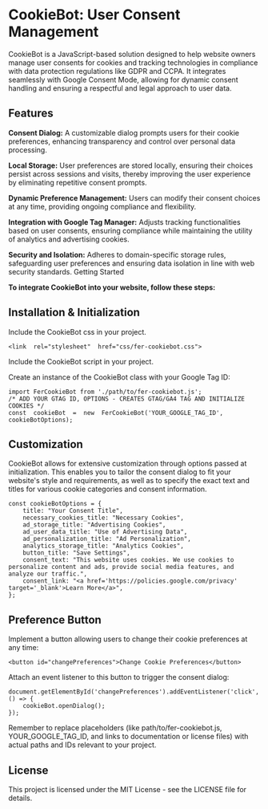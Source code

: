 # CookieBot: User Consent Management
CookieBot is a JavaScript-based solution designed to help website owners manage user consents for cookies and tracking technologies in compliance with data protection regulations like GDPR and CCPA. It integrates seamlessly with Google Consent Mode, allowing for dynamic consent handling and ensuring a respectful and legal approach to user data.

## Features
**Consent Dialog:** A customizable dialog prompts users for their cookie preferences, enhancing transparency and control over personal data processing.

**Local Storage:** User preferences are stored locally, ensuring their choices persist across sessions and visits, thereby improving the user experience by eliminating repetitive consent prompts.

**Dynamic Preference Management:** Users can modify their consent choices at any time, providing ongoing compliance and flexibility.

**Integration with Google Tag Manager:** Adjusts tracking functionalities based on user consents, ensuring compliance while maintaining the utility of analytics and advertising cookies.

**Security and Isolation:** Adheres to domain-specific storage rules, safeguarding user preferences and ensuring data isolation in line with web security standards.
Getting Started

**To integrate CookieBot into your website, follow these steps:**

## Installation & Initialization
Include the CookieBot css in your project.

    <link  rel="stylesheet"  href="css/fer-cookiebot.css">

Include the CookieBot script in your project.

Create an instance of the CookieBot class with your Google Tag ID:

    import FerCookieBot from './path/to/fer-cookiebot.js';
    /* ADD YOUR GTAG ID, OPTIONS - CREATES GTAG/GA4 TAG AND INITIALIZE COOKIES */
    const  cookieBot  =  new  FerCookieBot('YOUR_GOOGLE_TAG_ID', cookieBotOptions);

## Customization
CookieBot allows for extensive customization through options passed at initialization. This enables you to tailor the consent dialog to fit your website's style and requirements, as well as to specify the exact text and titles for various cookie categories and consent information.

    const cookieBotOptions = {
        title: "Your Consent Title",
        necessary_cookies_title: "Necessary Cookies",
        ad_storage_title: "Advertising Cookies",
        ad_user_data_title: "Use of Advertising Data",
        ad_personalization_title: "Ad Personalization",
        analytics_storage_title: "Analytics Cookies",
        button_title: "Save Settings",
        consent_text: "This website uses cookies. We use cookies to personalize content and ads, provide social media features, and analyze our traffic.",
        consent_link: "<a href='https://policies.google.com/privacy' target='_blank'>Learn More</a>",
    };

## Preference Button
Implement a button allowing users to change their cookie preferences at any time:

    <button id="changePreferences">Change Cookie Preferences</button>

Attach an event listener to this button to trigger the consent dialog:

    document.getElementById('changePreferences').addEventListener('click', () => {
        cookieBot.openDialog();
    });


Remember to replace placeholders (like path/to/fer-cookiebot.js, YOUR_GOOGLE_TAG_ID, and links to documentation or license files) with actual paths and IDs relevant to your project. 

## License
This project is licensed under the MIT License - see the LICENSE file for details.
